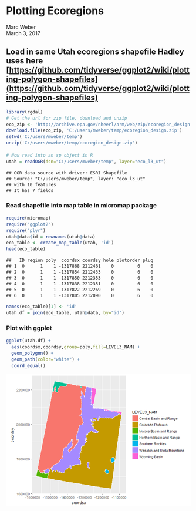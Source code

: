 # Plotting Ecoregions
Marc Weber  
March 3, 2017  

## Load in same Utah ecoregions shapefile Hadley uses here [https://github.com/tidyverse/ggplot2/wiki/plotting-polygon-shapefiles](https://github.com/tidyverse/ggplot2/wiki/plotting-polygon-shapefiles)


```r
library(rgdal)
# Get the url for zip file, download and unzip
eco_zip <- 'http://archive.epa.gov/nheerl/arm/web/zip/ecoregion_design.zip'
download.file(eco_zip, 'C:/users/mweber/temp/ecoregion_design.zip')
setwd('C:/users/mweber/temp')
unzip('C:/users/mweber/temp/ecoregion_design.zip')

# Now read into an sp object in R
utah = readOGR(dsn="C:/users/mweber/temp", layer="eco_l3_ut")
```

```
## OGR data source with driver: ESRI Shapefile 
## Source: "C:/users/mweber/temp", layer: "eco_l3_ut"
## with 10 features
## It has 7 fields
```

### Read shapefile into map table in micromap package

```r
require(micromap)
require("ggplot2")
require("plyr")
utah@data$id = rownames(utah@data)
eco_table <- create_map_table(utah, 'id')
head(eco_table)
```

```
##   ID region poly  coordsx coordsy hole plotorder plug
## 1  0      1    1 -1317868 2212461    0         6    0
## 2  0      1    1 -1317854 2212433    0         6    0
## 3  0      1    1 -1317850 2212353    0         6    0
## 4  0      1    1 -1317838 2212351    0         6    0
## 5  0      1    1 -1317822 2212269    0         6    0
## 6  0      1    1 -1317805 2212090    0         6    0
```

```r
names(eco_table)[1] <- 'id'
utah.df = join(eco_table, utah@data, by="id")
```

### Plot with ggplot

```r
ggplot(utah.df) + 
  aes(coordsx,coordsy,group=poly,fill=LEVEL3_NAM) + 
  geom_polygon() +
  geom_path(color="white") +
  coord_equal()  
```

![](PlottingEcoregions_files/figure-html/unnamed-chunk-3-1.png)<!-- -->
